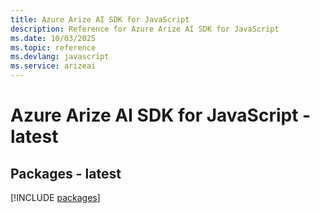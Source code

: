 ```yaml
---
title: Azure Arize AI SDK for JavaScript
description: Reference for Azure Arize AI SDK for JavaScript
ms.date: 10/03/2025
ms.topic: reference
ms.devlang: javascript
ms.service: arizeai
---
```

# Azure Arize AI SDK for JavaScript - latest
## Packages - latest
[!INCLUDE [packages](arize-ai-index.md)]